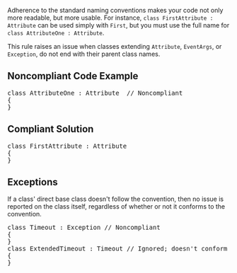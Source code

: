 Adherence to the standard naming conventions makes your code not only more readable, but more usable. For instance, `class FirstAttribute :
Attribute` can be used simply with `First`, but you must use the full name for `class AttributeOne : Attribute`.

This rule raises an issue when classes extending `Attribute`, `EventArgs`, or `Exception`, do not end with their
parent class names.

## Noncompliant Code Example

<pre>
class AttributeOne : Attribute  // Noncompliant
{
}
</pre>

## Compliant Solution

<pre>
class FirstAttribute : Attribute
{
}
</pre>

## Exceptions

If a class' direct base class doesn't follow the convention, then no issue is reported on the class itself, regardless of whether or not it
conforms to the convention.

<pre>
class Timeout : Exception // Noncompliant
{
}
class ExtendedTimeout : Timeout // Ignored; doesn't conform to convention, but the direct base doesn't conform either
{
}
</pre>